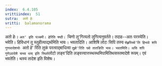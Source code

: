 ```yaml
---
index:  6.4.105
vrittiindex:  51
sutra:  अतो हेः
vritti:  balamanorama 
---
```


अतो हेः। `अत' इति पञ्चमी। हेरिति षष्ठी। `चिणो लु'गित्यतो लुगित्यनुवर्तते। तदाह--अतः परस्येति। भवेति। हिविधानं तु स्तुहीत्याद्यर्थमिति भावः। भवतादिति। आशिषि लोटः सिपि तस्य `सेह्र्रपिच्चे'ति हिभावे शपि गुणावादेशयोः `अतो हे' रिति लुकं परत्वाद्बाधित्वा `तुह्रो'रिति पक्षे तातङिति भावः। भवतमिति। थसि शपि गुणेऽवादेशे चभव थस् इति स्थिते`लोटो लङ्व'दिति लङ्वत्त्वात्तस्थस्थमिपामितिथसस्तमादेशे रूपम्। एवं भवतेति। थस्य तादेश इति विशेषः। 


